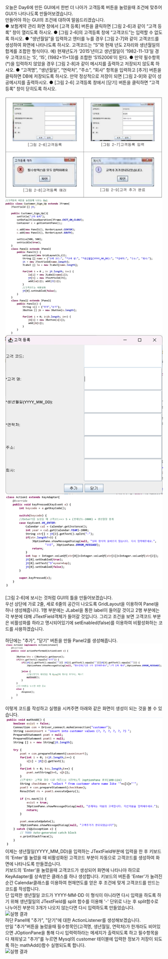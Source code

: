 오늘은 Day6에 만든 GUI에서 한번 더 나아가 고객등록 버튼을 눌렀을때 조건에 맞추어 GUI가 나타나도록 만들어보겠습니다.<br>
만들어야 하는 GUI의 조건에 대하여 말씀드리겠습니다.<br>
● 보험계약 관리 화면 창에서 [고객 등록] 버튼을 클릭하면 [그림 2-6]과 같이 “고객 등록” 창이 열리도록 하시오.
● [그림 2-6]의 고객등록 창에 “고객코드”는 입력할 수 없도록 하시오.
● “생년월일”을 입력하고 엔터를 누를 경우 [그림 2-7]와 같이 고객코드를 생성하여 화면에 나타나도록 하시오. 고객코드는 “S”와 현재 년도 2자리와 생년월일의 합계를 조합한 형식이다.
예) 현재년도가 ‘2015’년이고 생년월일이 ‘1982-11-13’일 경우 고객코드는 ‘S’, ‘15’, (1982+11+13)를 조합한 ‘S152006’이 된다.
● 만약 필수항목(*)을 입력하지 않았을 경우 [그림 2-8]과 같이 메시지를 출력하고 저장되지 않도록 하시오.
● “고객명”, “생년월일”, “연락처”, “주소”, “회사” 항목을 입력하고 [추가] 버튼을 클릭하면 DB에 저장되도록 하시오. 만약 정상적으로 저장이 되면 [그림 2-9]와 같이 성공메시지를 출력하시오.
● [그림 2-6] 고객등록 창에서 [닫기] 버튼을 클릭하면 “고객 등록” 창이 닫히도록 하시오.<br>
<br>
![실행 결과](https://github.com/junhyeok1667/JDBC-PROJECT-insurance-/blob/main/Day7/img.png)
![실행 결과](https://github.com/junhyeok1667/JDBC-PROJECT-insurance-/blob/main/Day7/img_1.png)
![실행 결과](https://github.com/junhyeok1667/JDBC-PROJECT-insurance-/blob/main/Day7/img_2.png)
![실행 결과](https://github.com/junhyeok1667/JDBC-PROJECT-insurance-/blob/main/Day7/img_3.png)

[그림 2-6]에 보시는 것처럼 GUI의 틀을 만들어보겠습니다.<br>
우선 상단에 가로 2줄, 세로 6줄의 공간이 나오도록 GridLayout을 이용하여 Panel을 하나 생성해줍니다. 1행 부분에는 JLabel을 통한 label이 들어갈 것이고 2행 부분에는 각 부분에 대해 JTextField객체가 들어갈 것입니다. 그리고 조건을 보면 고객코드 부분은 비활성화를 하라고 명시되어있기에 setEnabled(false)를 이용하여 비활성화하는 코드를 사용하겠습니다.<br>
<br>
하단에는 "추가", "닫기" 버튼을 만들 Panel2를 생성해줍니다.<br>
![실행 결과](https://github.com/junhyeok1667/JDBC-PROJECT-insurance-/blob/main/Day7/img_4.png)

이렇게 코드를 작성하고 실행을 시켜주면 아래와 같은 화면이 생성이 되는 것을 볼 수 있습니다.<br>
![실행 결과](https://github.com/junhyeok1667/JDBC-PROJECT-insurance-/blob/main/Day7/img_5.png)
<br>
이제는 생년월일(YYYY_MM_DD)을 입력하는 JTextField부분에 입력을 한 후 키보드의 'Enter'를 눌렀을 때 비활성화된 고객코드 부분이 자동으로 고객코드를 생성하여 화면에 나타나도록 만들겠습니다.<br>
키보드의 'Enter'을 눌렀을때 고객코드가 생성되어 화면에 나타나야 하므로 KeyAdapter를 상속받은 클래스를 하나 생성합니다. 키보드의 버튼중 'Enter'가 눌려진 순간 Calendar클래스를 이용하여 현재연도를 얻은 후 조건에 맞게 고객코드를 만드는 코드를 작성합니다.<br>
단 입력한 생년월일 코드가 YYYY-MM-DD 이 형식이 아니라면 다시 입력을 하도록 하기 위해 생년월일의 JTextField를 split 함수를 이용해 '-' 단위로 나눈 후 split함수로 나누어진 부분이 3개가 나오지 않는다면 다시 입력하도록 만들었습니다.<br>
![실행 결과](https://github.com/junhyeok1667/JDBC-PROJECT-insurance-/blob/main/Day7/img_6.png)
<br>
하단 Panel에 "추가", "닫기"에 대한 ActionListener를 생성해보겠습니다.<br>
만일 "추가"버튼을 눌렀을때 필수항목인(고객명, 생년월일, 연락처)가 한개라도 비어있으면 JOptionPane을 통해 다시 입력력하라는 메세지가 출력되도록 하고 필수항목을 다 채워넣고 "추가"를 누르면 Mysql의 customer 테이블에 입력한 정보가 저장이 되도록 하는 mathAdd()함수 실행되도록 합니다.<br>
![실행 결과](https://github.com/junhyeok1667/JDBC-PROJECT-insurance-/blob/main/Day7/img_7.png)
